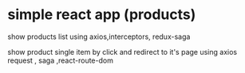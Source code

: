 # simple react app (products)
show products list using axios,interceptors, redux-saga

show product single item by click and redirect to it's page using axios request , saga ,react-route-dom

